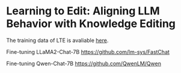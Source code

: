 # Learning to Edit: Aligning LLM Behavior with Knowledge Editing


The training data of LTE is avaliable [here](https://huggingface.co/datasets/YuxinJiang/LTE_train_data).

Fine-tuning LLaMA2-Chat-7B https://github.com/lm-sys/FastChat

Fine-tuning Qwen-Chat-7B https://github.com/QwenLM/Qwen
